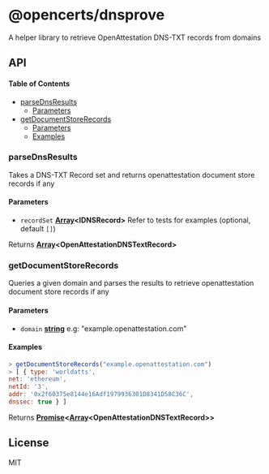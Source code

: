 # @opencerts/dnsprove

A helper library to retrieve OpenAttestation DNS-TXT records from domains

## API

<!-- Generated by documentation.js. Update this documentation by updating the source code. -->

#### Table of Contents

-   [parseDnsResults](#parsednsresults)
    -   [Parameters](#parameters)
-   [getDocumentStoreRecords](#getdocumentstorerecords)
    -   [Parameters](#parameters-1)
    -   [Examples](#examples)

### parseDnsResults

Takes a DNS-TXT Record set and returns openattestation document store records if any

#### Parameters

-   `recordSet` **[Array](https://developer.mozilla.org/docs/Web/JavaScript/Reference/Global_Objects/Array)&lt;IDNSRecord>** Refer to tests for examples (optional, default `[]`)

Returns **[Array](https://developer.mozilla.org/docs/Web/JavaScript/Reference/Global_Objects/Array)&lt;OpenAttestationDNSTextRecord>** 

### getDocumentStoreRecords

Queries a given domain and parses the results to retrieve openattestation document store records if any

#### Parameters

-   `domain` **[string](https://developer.mozilla.org/docs/Web/JavaScript/Reference/Global_Objects/String)** e.g: "example.openattestation.com"

#### Examples

```javascript
> getDocumentStoreRecords("example.openattestation.com")
> [ { type: 'worldatts',
net: 'ethereum',
netId: '3',
addr: '0x2f60375e8144e16Adf1979936301D8341D58C36C',
dnssec: true } ]
```

Returns **[Promise](https://developer.mozilla.org/docs/Web/JavaScript/Reference/Global_Objects/Promise)&lt;[Array](https://developer.mozilla.org/docs/Web/JavaScript/Reference/Global_Objects/Array)&lt;OpenAttestationDNSTextRecord>>** 

## License

MIT

